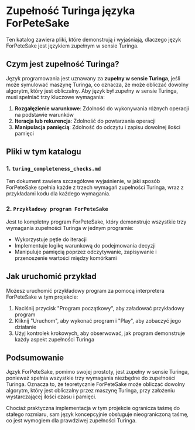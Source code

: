 # Zupełność Turinga języka ForPeteSake

Ten katalog zawiera pliki, które demonstrują i wyjaśniają, dlaczego język ForPeteSake jest językiem zupełnym w sensie Turinga.

## Czym jest zupełność Turinga?

Język programowania jest uznawany za **zupełny w sensie Turinga**, jeśli może symulować maszynę Turinga, co oznacza, że może obliczać dowolny algorytm, który jest obliczalny. Aby język był zupełny w sensie Turinga, musi spełniać trzy kluczowe wymagania:

1. **Rozgałęzienie warunkowe**: Zdolność do wykonywania różnych operacji na podstawie warunków
2. **Iteracja lub rekurencja**: Zdolność do powtarzania operacji
3. **Manipulacja pamięcią**: Zdolność do odczytu i zapisu dowolnej ilości pamięci

## Pliki w tym katalogu

### 1. `turing_completeness_checks.md`

Ten dokument zawiera szczegółowe wyjaśnienie, w jaki sposób ForPeteSake spełnia każde z trzech wymagań zupełności Turinga, wraz z przykładami kodu dla każdego wymagania.

### 2. `Przykładowy program ForPeteSake`

Jest to kompletny program ForPeteSake, który demonstruje wszystkie trzy wymagania zupełności Turinga w jednym programie:
- Wykorzystuje pętle do iteracji
- Implementuje logikę warunkową do podejmowania decyzji
- Manipuluje pamięcią poprzez odczytywanie, zapisywanie i przenoszenie wartości między komórkami

## Jak uruchomić przykład

Możesz uruchomić przykładowy program za pomocą interpretera ForPeteSake w tym projekcie:

1. Naciśnij przycisk "Program początkowy", aby załadować przykładowy program
2. Kliknij "Uruchom", aby wykonać program i "Play", aby zobaczyć jego działanie
3. Użyj kontrolek krokowych, aby obserwować, jak program demonstruje każdy aspekt zupełności Turinga

## Podsumowanie

Język ForPeteSake, pomimo swojej prostoty, jest zupełny w sensie Turinga, ponieważ spełnia wszystkie trzy wymagania niezbędne do zupełności Turinga. Oznacza to, że teoretycznie ForPeteSake może obliczać dowolny algorytm, który jest obliczalny przez maszynę Turinga, przy założeniu wystarczającej ilości czasu i pamięci.

Chociaż praktyczna implementacja w tym projekcie ogranicza taśmę do stałego rozmiaru, sam język koncepcyjnie obsługuje nieograniczoną taśmę, co jest wymogiem dla prawdziwej zupełności Turinga.
